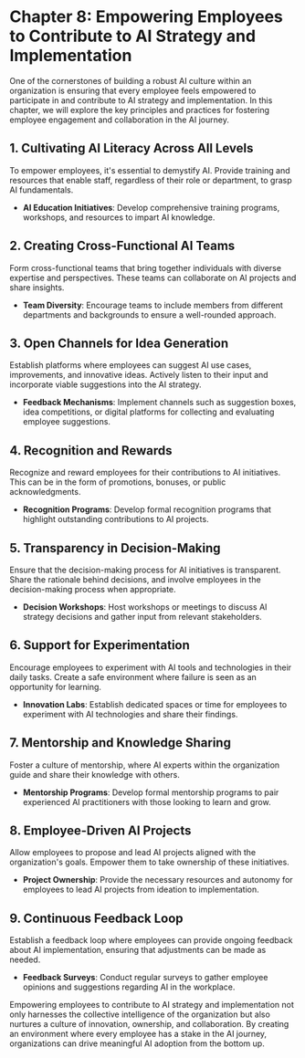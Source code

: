 Chapter 8: Empowering Employees to Contribute to AI Strategy and Implementation
===============================================================================

One of the cornerstones of building a robust AI culture within an organization is ensuring that every employee feels empowered to participate in and contribute to AI strategy and implementation. In this chapter, we will explore the key principles and practices for fostering employee engagement and collaboration in the AI journey.

**1. Cultivating AI Literacy Across All Levels**
------------------------------------------------

To empower employees, it's essential to demystify AI. Provide training and resources that enable staff, regardless of their role or department, to grasp AI fundamentals.

* **AI Education Initiatives**: Develop comprehensive training programs, workshops, and resources to impart AI knowledge.

**2. Creating Cross-Functional AI Teams**
-----------------------------------------

Form cross-functional teams that bring together individuals with diverse expertise and perspectives. These teams can collaborate on AI projects and share insights.

* **Team Diversity**: Encourage teams to include members from different departments and backgrounds to ensure a well-rounded approach.

**3. Open Channels for Idea Generation**
----------------------------------------

Establish platforms where employees can suggest AI use cases, improvements, and innovative ideas. Actively listen to their input and incorporate viable suggestions into the AI strategy.

* **Feedback Mechanisms**: Implement channels such as suggestion boxes, idea competitions, or digital platforms for collecting and evaluating employee suggestions.

**4. Recognition and Rewards**
------------------------------

Recognize and reward employees for their contributions to AI initiatives. This can be in the form of promotions, bonuses, or public acknowledgments.

* **Recognition Programs**: Develop formal recognition programs that highlight outstanding contributions to AI projects.

**5. Transparency in Decision-Making**
--------------------------------------

Ensure that the decision-making process for AI initiatives is transparent. Share the rationale behind decisions, and involve employees in the decision-making process when appropriate.

* **Decision Workshops**: Host workshops or meetings to discuss AI strategy decisions and gather input from relevant stakeholders.

**6. Support for Experimentation**
----------------------------------

Encourage employees to experiment with AI tools and technologies in their daily tasks. Create a safe environment where failure is seen as an opportunity for learning.

* **Innovation Labs**: Establish dedicated spaces or time for employees to experiment with AI technologies and share their findings.

**7. Mentorship and Knowledge Sharing**
---------------------------------------

Foster a culture of mentorship, where AI experts within the organization guide and share their knowledge with others.

* **Mentorship Programs**: Develop formal mentorship programs to pair experienced AI practitioners with those looking to learn and grow.

**8. Employee-Driven AI Projects**
----------------------------------

Allow employees to propose and lead AI projects aligned with the organization's goals. Empower them to take ownership of these initiatives.

* **Project Ownership**: Provide the necessary resources and autonomy for employees to lead AI projects from ideation to implementation.

**9. Continuous Feedback Loop**
-------------------------------

Establish a feedback loop where employees can provide ongoing feedback about AI implementation, ensuring that adjustments can be made as needed.

* **Feedback Surveys**: Conduct regular surveys to gather employee opinions and suggestions regarding AI in the workplace.

Empowering employees to contribute to AI strategy and implementation not only harnesses the collective intelligence of the organization but also nurtures a culture of innovation, ownership, and collaboration. By creating an environment where every employee has a stake in the AI journey, organizations can drive meaningful AI adoption from the bottom up.
